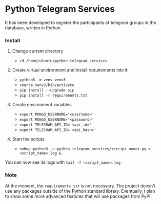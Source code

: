 # Python Telegram Services

It has been developed to register the participants of telegram groups in the database, written in Python.

### Install

1. Change current directory
    - `cd /home/ubuntu/python_telegram_services`

2. Create virtual environment and install requirements into it
    - `python3 -m venv venv3`
    - `source venv3/bin/activate`
    - `pip install --upgrade pip`
    - `pip install -r requirements.txt`

3. Create environment variables
    - `export MONGO_USERNAME='<username>'`
    - `export MONGO_USERNAME='<password>'`
    - `export TELEGRAM_API_ID='<api_id>'`
    - `export TELEGRAM_API_ID='<api_hash>'`

4. Start the scripts
    - `nohup python3 -u python_telegram_services/<script_name>.py > <script_name>.log &`

You can now see its logs with `tail -f <script_name>.log`.

### Note

At the moment, the `requirements.txt` is not necessary. The project doesn't
use any packages outside of the Python standard library. Eventually, I plan
to show some more advanced features that will use packages from PyPI.